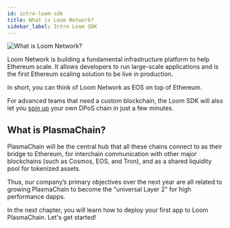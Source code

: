 ```yaml
---
id: intro-loom-sdk
title: What is Loom Network?
sidebar_label: Intro Loom SDK
---
```


![What is Loom Network?](/developers/img/what-is-loom.png)

Loom Network is building a fundamental infrastructure platform to help Ethereum scale. It allows developers to run large-scale applications and is the first Ethereum scaling solution to be live in production.

In short, you can think of Loom Network as EOS on top of Ethereum.

For advanced teams that need a custom blockchain, the Loom SDK will also let you [spin up](basic-install-all.html) your own DPoS chain in just a few minutes.

## What is PlasmaChain?

PlasmaChain will be the central hub that all these chains connect to as their bridge to Ethereum, for interchain communication with other major blockchains (such as Cosmos, EOS, and Tron), and as a shared liquidity pool for tokenized assets.

Thus, our company’s primary objectives over the next year are all related to growing PlasmaChain to become the “universal Layer 2” for high performance dapps.

In the next chapter, you will learn how to deploy your first app to Loom PlasmaChain. Let's get started!
